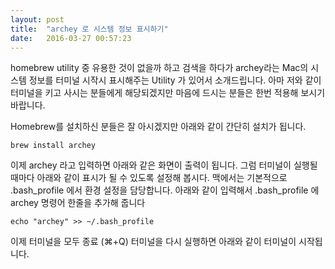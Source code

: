 ```yaml
---
layout: post
title:  "archey 로 시스템 정보 표시하기"
date:   2016-03-27 00:57:23
---
```


homebrew utility 중 유용한 것이 없을까 하고 검색을 하다가 archey라는 Mac의 시스템 정보를 터미널 시작시 표시해주는 Utility 가 있어서 소개드립니다. 아마 저와 같이 터미널을 키고 사시는 분들에게 해당되겠지만 마음에 드시는 분들은 한번 적용해 보시기 바랍니다.

Homebrew를 설치하신 분들은 잘 아시겠지만 아래와 같이 간단히 설치가 됩니다.

`brew install archey`

이제 archey 라고 입력하면 아래와 같은 화면이 출력이 됩니다. 그럼 터미널이 실행될 때마다 아래와 같이 표시가 될 수 있도록 설정해 봅시다. 맥에서는 기본적으로 .bash_profile 에서 환경 설정을 담당합니다. 아래와 같이 입력해서 .bash_profile 에 archey 명령어 한줄을 추가해 줍니다

`echo "archey" >> ~/.bash_profile`

이제 터미널을 모두 종료 (⌘+Q) 터미널을 다시 실행하면 아래와 같이 터미널이 시작됩니다.





